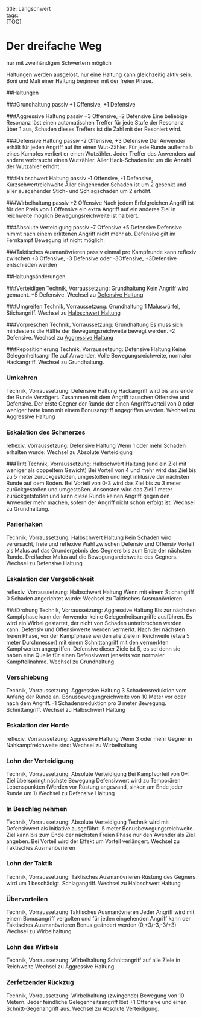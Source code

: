 title: Langschwert  
tags:   
[TOC] # Der dreifache Wegnur mit zweihändigen Schwertern möglichHaltungen werden ausgelöst, nur eine Haltung kann gleichzeitig aktiv sein. Boni und Mali einer Haltung beginnen mit der freien Phase.##Haltungen###Grundhaltungpassiv+1 Offensive, +1 Defensive###Aggressive Haltungpassiv+3 Offensive, -2 DefensiveEine beliebige Resonanz löst einen automatischen Treffer für jede Stufe der Resonanz über 1 aus, Schaden dieses Treffers ist die Zahl mit der Resoniert wird.###Defensive Haltungpassiv-2 Offensive, +3 DefensiveDer Anwender erhält für jeden Angriff auf ihn einen Wut-Zähler. Für jede Runde außerhalb eines Kampfes verliert er einen Wutzähler. Jeder Treffer des Anwenders auf andere verbraucht einen Wutzähler. Aller Hack-Schaden ist um die Anzahl der Wutzähler erhöht.###Halbschwert Haltungpassiv-1 Offensive, -1 Defensive, KurzschwertreichweiteAller eingehender Schaden ist um 2 gesenkt und aller ausgehender Stich- und Schlagschaden um 2 erhöht.###Wirbelhaltungpassiv+2 OffensiveNach jedem Erfolgreichen Angriff ist für den Preis von 1 Offensive ein extra Angriff auf ein anderes Ziel in reichweite möglichBewegungsreichweite ist halbiert.###Absolute Verteidigungpassiv-7 Offensive +5 DefensiveDefensive nimmt nach einem erlittenen Angriff nicht mehr ab.Defensive gilt im FernkampfBewegung ist nicht möglich.###Taktisches Ausmanövrierenpassiveinmal pro Kampfrunde kann reflexivzwischen +3 Offensive, -3 Defensive oder -3Offensive, +3Defensive entschieden werden##Haltungsänderungen###VerteidigenTechnik, Vorraussetzung: GrundhaltungKein Angriff wird gemacht. +5 Defensive. Wechsel zu [Defensive Haltung](longsword#defensivehaltung)###Umgreifen Technik, Vorraussetzung: Grundhaltung1 Maluswürfel, Stichangriff. Wechsel zu [Halbschwert Haltung](longsword#halbschwerthaltung)###VorpreschenTechnik, Vorraussetzung: GrundhaltungEs muss sich mindestens die Hälfte der Bewegungsreichweite bewegt werden. -2 Defensive. Wechsel zu [Aggressive Haltung](longsword#aggressivehaltung)###RepositionierungTechnik, Vorraussetzung: Defensive HaltungKeine Gelegenheitsangriffe auf Anwender, Volle Bewegungsreichweite, normaler Hackangriff.Wechsel zu Grundhaltung.### UmkehrenTechnik, Vorraussetzung: Defensive HaltungHackangriff wird bis ans ende der Runde Verzögert.Zusammen mit dem Angriff tauschen Offensive und Defensive.Der erste Gegner der Runde der einen Angriffsvorteil von 0 oder weniger hatte kann mit einem Bonusangriff angegriffen werden.Wechsel zu Aggressive Haltung### Eskalation des Schmerzesreflexiv, Vorraussetzung: Defensive HaltungWenn 1 oder mehr Schaden erhalten wurde:Wechsel zu Absolute Verteidigung###TrittTechnik, Vorraussetzung: Halbschwert Haltung (und ein Ziel mit weniger als doppeltem Gewicht)Bei Vorteil von 4 und mehr wird das Ziel bis zu 5 meter zurückgestoßen, umgestoßen und liegt inklusive der nächsten Runde auf dem Boden. Bei Vorteil von 0-3 wird das Ziel bis zu 3 meter zurückgestoßen und umgestoßen.Ansonsten wird das Ziel 1 meter zurückgetstoßen und kann diese Runde keinen Angriff gegen den Anwender mehr machen, sofern der Angriff nicht schon erfolgt ist.Wechsel zu Grundhaltung.### ParierhakenTechnik, Vorraussetzung: Halbschwert Haltung Kein Schaden wird verursacht, freie und reflexive Wahl zwischen Defensiv und Offensiv Vorteil als Malus auf das Grundergebnis des Gegners bis zum Ende der nächsten Runde. Dreifacher Malus auf die Bewegungsreichweite des Gegners.Wechsel zu Defensive Haltung### Eskalation der Vergeblichkeitreflexiv, Vorraussetzung: Halbschwert Haltung Wenn mit einem Stichangriff 0 Schaden angerichtet wurde:Wechsel zu Taktisches Ausmanövrieren###DrohungTechnik, Vorraussetzung: Aggressive HaltungBis zur nächsten Kampfphase kann der Anwender keine Gelegenheitsangriffe ausführen.Es wird ein Wirbel gestartet, der nicht von Schaden unterbrochen werden kann. Defensiv und Offensivwerte werden vermerkt. Nach der nächsten freien Phase, vor der Kampfphase werden alle Ziele in Reichweite (etwa 5 meter Durchmesser) mit einem Schnittangriff mit den vermerkten Kampfwerten angegriffen. Defensive dieser Ziele ist 5, es sei denn sie haben eine Quelle für einen Defensivwert jenseits von normaler Kampfteilnahme.Wechsel zu Grundhaltung### VerschiebungTechnik, Vorraussetzung: Aggressive Haltung3 Schadensreduktion vom Anfang der Runde an.Bonusbewegungreichweite von 10 Meter vor oder nach dem Angriff. -1 Schadensreduktion pro 3 meter Bewegung. Schnittangriff. Wechsel zu Halbschwert Haltung### Eskalation der Hordereflexiv, Vorraussetzung: Aggressive HaltungWenn 3 oder mehr Gegner in Nahkampfreichweite sind:Wechsel zu Wirbelhaltung### Lohn der VerteidigungTechnik, Vorraussetzung: Absolute VerteidigungBei Kampfvorteil von 0+: Ziel überspringt nächste BewegungDefensivwert wird zu Temporären Lebenspunkten (Werden vor Rüstung angewand, sinken am Ende jeder Runde um 1)Wechsel zu Defensive Haltung### In Beschlag nehmenTechnik, Vorraussetzung: Absolute VerteidigungTechnik wird mit Defensivwert als Initiative ausgeführt.5 meter Bonusbewegungsreichweite. Ziel kann bis zum Ende der nächsten Freien Phase nur den Awender als Ziel angeben.Bei Vorteil wird der Effekt um Vorteil verlängert.Wechsel zu Taktisches Ausmanövrieren### Lohn der TaktikTechnik, Vorraussetzung: Taktisches AusmanövrierenRüstung des Gegners wird um 1 beschädigt.Schlagangriff. Wechsel zu Halbschwert Haltung### ÜbervorteilenTechnik, Vorraussetzung Taktisches AusmanövrierenJeder Angriff wird mit einem Bonusangriff vergolten und für jeden eingehenden Angriff kann der Taktisches Ausmanövrieren Bonus geändert werden (0,+3/-3,-3/+3)Wechsel zu Wirbelhaltung### Lohn des WirbelsTechnik, Vorraussetzung: WirbelhaltungSchnittangriff auf alle Ziele in ReichweiteWechsel zu Aggressive Haltung### Zerfetzender RückzugTechnik, Vorraussetzung: Wirbelhaltung(zwingende) Bewegung von 10 Metern. Jeder feindliche Gelegenheitsangriff löst +1 Offensive und einen Schnitt-Gegenangriff aus.Wechsel zu Absolute Verteidigung.
